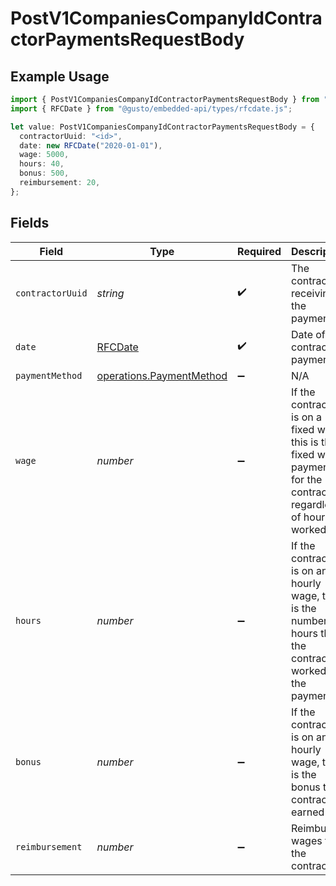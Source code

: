 # PostV1CompaniesCompanyIdContractorPaymentsRequestBody

## Example Usage

```typescript
import { PostV1CompaniesCompanyIdContractorPaymentsRequestBody } from "@gusto/embedded-api/models/operations/postv1companiescompanyidcontractorpayments.js";
import { RFCDate } from "@gusto/embedded-api/types/rfcdate.js";

let value: PostV1CompaniesCompanyIdContractorPaymentsRequestBody = {
  contractorUuid: "<id>",
  date: new RFCDate("2020-01-01"),
  wage: 5000,
  hours: 40,
  bonus: 500,
  reimbursement: 20,
};
```

## Fields

| Field                                                                                                               | Type                                                                                                                | Required                                                                                                            | Description                                                                                                         | Example                                                                                                             |
| ------------------------------------------------------------------------------------------------------------------- | ------------------------------------------------------------------------------------------------------------------- | ------------------------------------------------------------------------------------------------------------------- | ------------------------------------------------------------------------------------------------------------------- | ------------------------------------------------------------------------------------------------------------------- |
| `contractorUuid`                                                                                                    | *string*                                                                                                            | :heavy_check_mark:                                                                                                  | The contractor receiving the payment                                                                                |                                                                                                                     |
| `date`                                                                                                              | [RFCDate](../../types/rfcdate.md)                                                                                   | :heavy_check_mark:                                                                                                  | Date of contractor payment                                                                                          | 2020-01-01                                                                                                          |
| `paymentMethod`                                                                                                     | [operations.PaymentMethod](../../models/operations/paymentmethod.md)                                                | :heavy_minus_sign:                                                                                                  | N/A                                                                                                                 |                                                                                                                     |
| `wage`                                                                                                              | *number*                                                                                                            | :heavy_minus_sign:                                                                                                  | If the contractor is on a fixed wage, this is the fixed wage payment for the contractor, regardless of hours worked | 5000                                                                                                                |
| `hours`                                                                                                             | *number*                                                                                                            | :heavy_minus_sign:                                                                                                  | If the contractor is on an hourly wage, this is the number of hours that the contractor worked for the payment      | 40                                                                                                                  |
| `bonus`                                                                                                             | *number*                                                                                                            | :heavy_minus_sign:                                                                                                  | If the contractor is on an hourly wage, this is the bonus the contractor earned                                     | 500                                                                                                                 |
| `reimbursement`                                                                                                     | *number*                                                                                                            | :heavy_minus_sign:                                                                                                  | Reimbursed wages for the contractor                                                                                 | 20                                                                                                                  |